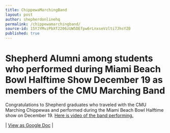 ```yaml
---
title: ChippewaMarchingBand
layout: post
author: shepherdonlinehq
permalink: /chippewamarchingband/
source-id: 15YJYMvzPbXf2206zUW5DEfpw6rLnxseVzlti7JhsYZ0
published: true
---
```

# Shepherd Alumni among students who performed during Miami Beach Bowl Halftime Show December 19 as members of the CMU Marching Band

Congratulations to Shepherd graduates who traveled with the CMU Marching Chippewas and performed during the Miami Beach Bowl Halftime show on December 19. [Here is video of the band performing.](https://chipcast.hosted.panopto.com/Panopto/Pages/Viewer.aspx?id=5ebc84df-46bc-48c0-8163-913634101126)

| [View as Google Doc](https://docs.google.com/document/d/15YJYMvzPbXf2206zUW5DEfpw6rLnxseVzlti7JhsYZ0/edit?usp=sharing) |

